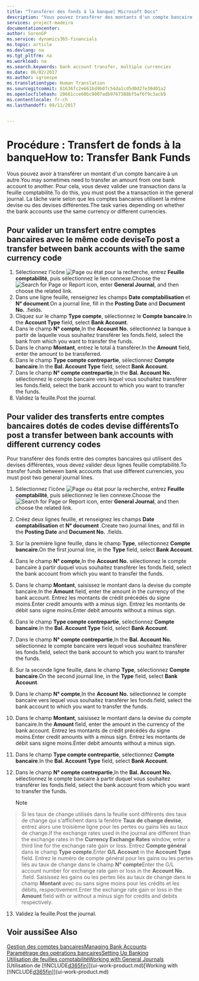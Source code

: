 ```yaml
---
title: "Transférer des fonds à la banque| Microsoft Docs"
description: "Vous pouvez transférer des montants d'un compte bancaire à un autre, y compris dans différentes devises, en validant la transaction dans la feuille comptabilité."
services: project-madeira
documentationcenter: 
author: SorenGP
ms.service: dynamics365-financials
ms.topic: article
ms.devlang: na
ms.tgt_pltfrm: na
ms.workload: na
ms.search.keywords: bank account transfer, multiple currencies
ms.date: 06/02/2017
ms.author: sgroespe
ms.translationtype: Human Translation
ms.sourcegitcommit: 81636fc2e661bd9b07c54da1cd5d0d27e30d01a2
ms.openlocfilehash: 20661cce60bc9007adb9767388bf5af6f9c3acb9
ms.contentlocale: fr-ch
ms.lasthandoff: 09/11/2017


---
```

# <a name="how-to-transfer-bank-funds"></a><span data-ttu-id="79d3a-103">Procédure : Transfert de fonds à la banque</span><span class="sxs-lookup"><span data-stu-id="79d3a-103">How to: Transfer Bank Funds</span></span>
<span data-ttu-id="79d3a-104">Vous pouvez avoir à transférer un montant d'un compte bancaire à un autre.</span><span class="sxs-lookup"><span data-stu-id="79d3a-104">You may sometimes need to transfer an amount from one bank account to another.</span></span> <span data-ttu-id="79d3a-105">Pour cela, vous devez valider une transaction dans la feuille comptabilité.</span><span class="sxs-lookup"><span data-stu-id="79d3a-105">To do this, you must post the a transaction in the general journal.</span></span> <span data-ttu-id="79d3a-106">La tâche varie selon que les comptes bancaires utilisent la même devise ou des devises différentes.</span><span class="sxs-lookup"><span data-stu-id="79d3a-106">The task varies depending on whether the bank accounts use the same currency or different currencies.</span></span>

## <a name="to-post-a-transfer-between-bank-accounts-with-the-same-currency-code"></a><span data-ttu-id="79d3a-107">Pour valider un transfert entre comptes bancaires avec le même code devise</span><span class="sxs-lookup"><span data-stu-id="79d3a-107">To post a transfer between bank accounts with the same currency code</span></span>
1. <span data-ttu-id="79d3a-108">Sélectionnez l'icône ![Page ou état pour la recherche](media/ui-search/search_small.png "Page ou état pour la recherche"), entrez **Feuille comptabilité**, puis sélectionnez le lien connexe.</span><span class="sxs-lookup"><span data-stu-id="79d3a-108">Choose the ![Search for Page or Report](media/ui-search/search_small.png "Search for Page or Report icon") icon, enter **General Journal**, and then choose the related link.</span></span>
2. <span data-ttu-id="79d3a-109">Dans une ligne feuille, renseignez les champs **Date comptabilisation** et **N° document**.</span><span class="sxs-lookup"><span data-stu-id="79d3a-109">On a journal line, fill in the **Posting Date** and **Document No.**</span></span> <span data-ttu-id="79d3a-110">.</span><span class="sxs-lookup"><span data-stu-id="79d3a-110">fields.</span></span>
3. <span data-ttu-id="79d3a-111">Cliquez sur le champ **Type compte**, sélectionnez le **Compte bancaire**.</span><span class="sxs-lookup"><span data-stu-id="79d3a-111">In the **Account Type** field, select **Bank Account**.</span></span>
4. <span data-ttu-id="79d3a-112">Dans le champ **N° compte**,</span><span class="sxs-lookup"><span data-stu-id="79d3a-112">In the **Account No.**</span></span> <span data-ttu-id="79d3a-113">sélectionnez la banque à partir de laquelle vous souhaitez transférer les fonds.</span><span class="sxs-lookup"><span data-stu-id="79d3a-113">field, select the bank from which you want to transfer the funds.</span></span>
5. <span data-ttu-id="79d3a-114">Dans le champ **Montant**, entrez le total à transférer.</span><span class="sxs-lookup"><span data-stu-id="79d3a-114">In the **Amount** field, enter the amount to be transferred.</span></span>
6. <span data-ttu-id="79d3a-115">Dans le champ **Type compte contrepartie**, sélectionnez **Compte bancaire**.</span><span class="sxs-lookup"><span data-stu-id="79d3a-115">In the **Bal. Account Type** field, select **Bank Account**.</span></span>
7. <span data-ttu-id="79d3a-116">Dans le champ **N° compte contrepartie**,</span><span class="sxs-lookup"><span data-stu-id="79d3a-116">In the **Bal. Account No.**</span></span> <span data-ttu-id="79d3a-117">sélectionnez le compte bancaire vers lequel vous souhaitez transférer les fonds.</span><span class="sxs-lookup"><span data-stu-id="79d3a-117">field, select the bank account to which you want to transfer the funds.</span></span>
8. <span data-ttu-id="79d3a-118">Validez la feuille.</span><span class="sxs-lookup"><span data-stu-id="79d3a-118">Post the journal.</span></span>

## <a name="to-post-a-transfer-between-bank-accounts-with-different-currency-codes"></a><span data-ttu-id="79d3a-119">Pour valider des transferts entre comptes bancaires dotés de codes devise différents</span><span class="sxs-lookup"><span data-stu-id="79d3a-119">To post a transfer between bank accounts with different currency codes</span></span>
<span data-ttu-id="79d3a-120">Pour transférer des fonds entre des comptes bancaires qui utilisent des devises différentes, vous devez valider deux lignes feuille comptabilité.</span><span class="sxs-lookup"><span data-stu-id="79d3a-120">To transfer funds between bank accounts that use different currencies, you must post two general journal lines.</span></span>

1. <span data-ttu-id="79d3a-121">Sélectionnez l'icône ![Page ou état pour la recherche](media/ui-search/search_small.png "Page ou état pour la recherche"), entrez **Feuille comptabilité**, puis sélectionnez le lien connexe.</span><span class="sxs-lookup"><span data-stu-id="79d3a-121">Choose the ![Search for Page or Report](media/ui-search/search_small.png "Search for Page or Report icon") icon, enter **General Journal**, and then choose the related link.</span></span>
2. <span data-ttu-id="79d3a-122">Créez deux lignes feuille, et renseignez les champs **Date comptabilisation** et **N° document** .</span><span class="sxs-lookup"><span data-stu-id="79d3a-122">Create two journal lines, and fill in the **Posting Date** and **Document No.**</span></span> <span data-ttu-id="79d3a-123">.</span><span class="sxs-lookup"><span data-stu-id="79d3a-123">fields.</span></span>
3. <span data-ttu-id="79d3a-124">Sur la première ligne feuille, dans le champ **Type**, sélectionnez **Compte bancaire**.</span><span class="sxs-lookup"><span data-stu-id="79d3a-124">On the first journal line, in the **Type** field, select **Bank Account**.</span></span>
4. <span data-ttu-id="79d3a-125">Dans le champ **N° compte**,</span><span class="sxs-lookup"><span data-stu-id="79d3a-125">In the **Account No.**</span></span> <span data-ttu-id="79d3a-126">sélectionnez le compte bancaire à partir duquel vous souhaitez transférer les fonds.</span><span class="sxs-lookup"><span data-stu-id="79d3a-126">field, select the bank account from which you want to transfer the funds.</span></span>
5. <span data-ttu-id="79d3a-127">Dans le champ **Montant**, saisissez le montant dans la devise du compte bancaire.</span><span class="sxs-lookup"><span data-stu-id="79d3a-127">In the **Amount** field, enter the amount in the currency of the bank account.</span></span> <span data-ttu-id="79d3a-128">Entrez les montants de crédit précédés du signe moins.</span><span class="sxs-lookup"><span data-stu-id="79d3a-128">Enter credit amounts with a minus sign.</span></span> <span data-ttu-id="79d3a-129">Entrez les montants de débit sans signe moins.</span><span class="sxs-lookup"><span data-stu-id="79d3a-129">Enter debit amounts without a minus sign.</span></span>
6. <span data-ttu-id="79d3a-130">Dans le champ **Type compte contrepartie**, sélectionnez **Compte bancaire**.</span><span class="sxs-lookup"><span data-stu-id="79d3a-130">In the **Bal. Account Type** field, select **Bank Account**.</span></span>
7. <span data-ttu-id="79d3a-131">Dans le champ **N° compte contrepartie**,</span><span class="sxs-lookup"><span data-stu-id="79d3a-131">In the **Bal. Account No.**</span></span> <span data-ttu-id="79d3a-132">sélectionnez le compte bancaire vers lequel vous souhaitez transférer les fonds.</span><span class="sxs-lookup"><span data-stu-id="79d3a-132">field, select the bank account to which you want to transfer the funds.</span></span>
8. <span data-ttu-id="79d3a-133">Sur la seconde ligne feuille, dans le champ **Type**, sélectionnez **Compte bancaire**.</span><span class="sxs-lookup"><span data-stu-id="79d3a-133">On the second journal line, in the **Type** field, select **Bank Account**.</span></span>
9. <span data-ttu-id="79d3a-134">Dans le champ **N° compte**,</span><span class="sxs-lookup"><span data-stu-id="79d3a-134">In the **Account No.**</span></span> <span data-ttu-id="79d3a-135">sélectionnez le compte bancaire vers lequel vous souhaitez transférer les fonds.</span><span class="sxs-lookup"><span data-stu-id="79d3a-135">field, select the bank account to which you want to transfer the funds.</span></span>
10. <span data-ttu-id="79d3a-136">Dans le champ **Montant**, saisissez le montant dans la devise du compte bancaire.</span><span class="sxs-lookup"><span data-stu-id="79d3a-136">In the **Amount** field, enter the amount in the currency of the bank account.</span></span> <span data-ttu-id="79d3a-137">Entrez les montants de crédit précédés du signe moins.</span><span class="sxs-lookup"><span data-stu-id="79d3a-137">Enter credit amounts with a minus sign.</span></span> <span data-ttu-id="79d3a-138">Entrez les montants de débit sans signe moins.</span><span class="sxs-lookup"><span data-stu-id="79d3a-138">Enter debit amounts without a minus sign.</span></span>
11. <span data-ttu-id="79d3a-139">Dans le champ **Type compte contrepartie**, sélectionnez **Compte bancaire**.</span><span class="sxs-lookup"><span data-stu-id="79d3a-139">In the **Bal. Account Type** field, select **Bank Account**.</span></span>  
12. <span data-ttu-id="79d3a-140">Dans le champ **N° compte contrepartie**,</span><span class="sxs-lookup"><span data-stu-id="79d3a-140">In the **Bal. Account No.**</span></span> <span data-ttu-id="79d3a-141">sélectionnez le compte bancaire à partir duquel vous souhaitez transférer les fonds.</span><span class="sxs-lookup"><span data-stu-id="79d3a-141">field, select the bank account from which you want to transfer the funds.</span></span>

    > [!NOTE]  
>   <span data-ttu-id="79d3a-142">Si les taux de change utilisés dans la feuille sont différents des taux de change qui s'affichent dans la fenêtre **Taux de change devise**, entrez alors une troisième ligne pour les pertes ou gains liés au taux de change.</span><span class="sxs-lookup"><span data-stu-id="79d3a-142">If the exchange rates used in the journal are different than the exchange rates in the **Currency Exchange Rates** window, enter a third line for the exchange rate gain or loss.</span></span> <span data-ttu-id="79d3a-143">Entrez **Compte général** dans le champ **Type compte**.</span><span class="sxs-lookup"><span data-stu-id="79d3a-143">Enter **G/L Account** in the **Account Type** field.</span></span> <span data-ttu-id="79d3a-144">Entrez le numéro de compte général pour les gains ou les pertes liés au taux de change dans le champ **N° compte**</span><span class="sxs-lookup"><span data-stu-id="79d3a-144">Enter the G/L account number for exchange rate gain or loss in the **Account No.**</span></span> <span data-ttu-id="79d3a-145">.</span><span class="sxs-lookup"><span data-stu-id="79d3a-145">field.</span></span> <span data-ttu-id="79d3a-146">Saisissez les gains ou les pertes liés au taux de change dans le champ **Montant** avec ou sans signe moins pour les crédits et les débits, respectivement.</span><span class="sxs-lookup"><span data-stu-id="79d3a-146">Enter the exchange rate gain or loss in the **Amount** field with or without a minus sign for credits and debits respectively.</span></span>
13. <span data-ttu-id="79d3a-147">Validez la feuille.</span><span class="sxs-lookup"><span data-stu-id="79d3a-147">Post the journal.</span></span>

## <a name="see-also"></a><span data-ttu-id="79d3a-148">Voir aussi</span><span class="sxs-lookup"><span data-stu-id="79d3a-148">See Also</span></span>
[<span data-ttu-id="79d3a-149">Gestion des comptes bancaires</span><span class="sxs-lookup"><span data-stu-id="79d3a-149">Managing Bank Accounts</span></span>](bank-manage-bank-accounts.md)  
[<span data-ttu-id="79d3a-150">Paramétrage des opérations bancaires</span><span class="sxs-lookup"><span data-stu-id="79d3a-150">Setting Up Banking</span></span>](bank-setup-banking.md)  
[<span data-ttu-id="79d3a-151">Utilisation de feuilles comptabilité</span><span class="sxs-lookup"><span data-stu-id="79d3a-151">Working with General Journals</span></span>](ui-work-general-journals.md)  
<span data-ttu-id="79d3a-152">[Utilisation de [!INCLUDE[d365fin](includes/d365fin_md.md)]](ui-work-product.md)</span><span class="sxs-lookup"><span data-stu-id="79d3a-152">[Working with [!INCLUDE[d365fin](includes/d365fin_md.md)]](ui-work-product.md)</span></span>


